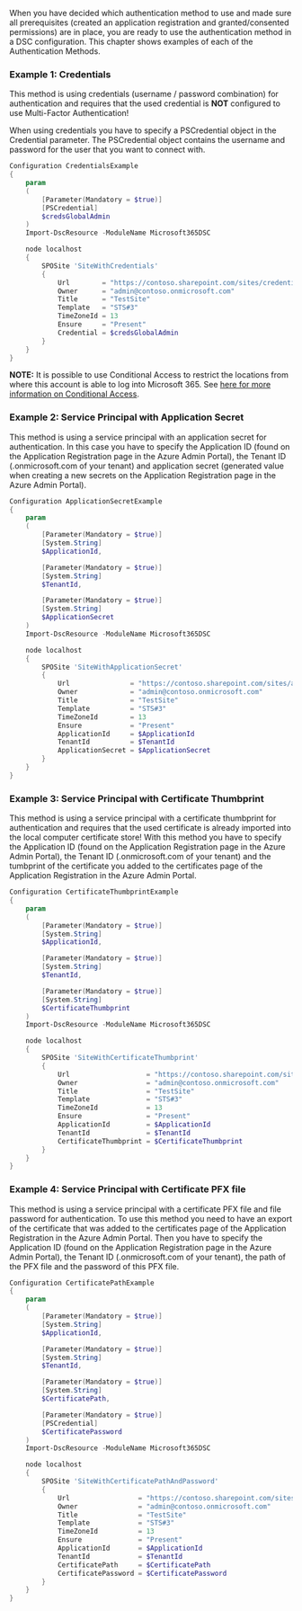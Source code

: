 When you have decided which authentication method to use and made sure all prerequisites (created an application registration and granted/consented permissions) are in place, you are ready to use the authentication method in a DSC configuration. This chapter shows examples of each of the Authentication Methods.

### Example 1: Credentials

This method is using credentials (username / password combination) for authentication and requires that the used credential is **NOT** configured to use Multi-Factor Authentication!

When using credentials you have to specify a PSCredential object in the Credential parameter. The PSCredential object contains the username and password for the user that you want to connect with.

```PowerShell
Configuration CredentialsExample
{
    param
    (
        [Parameter(Mandatory = $true)]
        [PSCredential]
        $credsGlobalAdmin
    )
    Import-DscResource -ModuleName Microsoft365DSC

    node localhost
    {
        SPOSite 'SiteWithCredentials'
        {
            Url        = "https://contoso.sharepoint.com/sites/credentialssite"
            Owner      = "admin@contoso.onmicrosoft.com"
            Title      = "TestSite"
            Template   = "STS#3"
            TimeZoneId = 13
            Ensure     = "Present"
            Credential = $credsGlobalAdmin
        }
    }
}
```

**NOTE:** It is possible to use Conditional Access to restrict the locations from where this account is able to log into Microsoft 365. See <a href="https://docs.microsoft.com/en-us/azure/active-directory/conditional-access/howto-conditional-access-policy-location" target="_blank">here for more information on Conditional Access</a>.

### Example 2: Service Principal with Application Secret

This method is using a service principal with an application secret for authentication. In this case you have to specify the Application ID (found on the Application Registration page in the Azure Admin Portal), the Tenant ID (<tenantname>.onmicrosoft.com of your tenant) and application secret (generated value when creating a new secrets on the Application Registration page in the Azure Admin Portal).

```PowerShell
Configuration ApplicationSecretExample
{
    param
    (
        [Parameter(Mandatory = $true)]
        [System.String]
        $ApplicationId,

        [Parameter(Mandatory = $true)]
        [System.String]
        $TenantId,

        [Parameter(Mandatory = $true)]
        [System.String]
        $ApplicationSecret
    )
    Import-DscResource -ModuleName Microsoft365DSC

    node localhost
    {
        SPOSite 'SiteWithApplicationSecret'
        {
            Url               = "https://contoso.sharepoint.com/sites/applicationsecretsite"
            Owner             = "admin@contoso.onmicrosoft.com"
            Title             = "TestSite"
            Template          = "STS#3"
            TimeZoneId        = 13
            Ensure            = "Present"
            ApplicationId     = $ApplicationId
            TenantId          = $TenantId
            ApplicationSecret = $ApplicationSecret
        }
    }
}
```

### Example 3: Service Principal with Certificate Thumbprint

This method is using a service principal with a certificate thumbprint for authentication and requires that the used certificate is already imported into the local computer certificate store! With this method you have to specify the Application ID (found on the Application Registration page in the Azure Admin Portal), the Tenant ID (<tenantname>.onmicrosoft.com of your tenant) and the tumbprint of the certificate you added to the certificates page of the Application Registration in the Azure Admin Portal.

```PowerShell
Configuration CertificateThumbprintExample
{
    param
    (
        [Parameter(Mandatory = $true)]
        [System.String]
        $ApplicationId,

        [Parameter(Mandatory = $true)]
        [System.String]
        $TenantId,

        [Parameter(Mandatory = $true)]
        [System.String]
        $CertificateThumbprint
    )
    Import-DscResource -ModuleName Microsoft365DSC

    node localhost
    {
        SPOSite 'SiteWithCertificateThumbprint'
        {
            Url                   = "https://contoso.sharepoint.com/sites/certificatethumbprintsite"
            Owner                 = "admin@contoso.onmicrosoft.com"
            Title                 = "TestSite"
            Template              = "STS#3"
            TimeZoneId            = 13
            Ensure                = "Present"
            ApplicationId         = $ApplicationId
            TenantId              = $TenantId
            CertificateThumbprint = $CertificateThumbprint
        }
    }
}
```

### Example 4: Service Principal with Certificate PFX file

This method is using a service principal with a certificate PFX file and file password for authentication. To use this method you need to have an export of the certificate that was added to the certificates page of the Application Registration in the Azure Admin Portal. Then you have to specify the Application ID (found on the Application Registration page in the Azure Admin Portal), the Tenant ID (<tenantname>.onmicrosoft.com of your tenant), the path of the PFX file and the password of this PFX file.

```PowerShell
Configuration CertificatePathExample
{
    param
    (
        [Parameter(Mandatory = $true)]
        [System.String]
        $ApplicationId,

        [Parameter(Mandatory = $true)]
        [System.String]
        $TenantId,

        [Parameter(Mandatory = $true)]
        [System.String]
        $CertificatePath,

        [Parameter(Mandatory = $true)]
        [PSCredential]
        $CertificatePassword
    )
    Import-DscResource -ModuleName Microsoft365DSC

    node localhost
    {
        SPOSite 'SiteWithCertificatePathAndPassword'
        {
            Url                 = "https://contoso.sharepoint.com/sites/certificatepathsite"
            Owner               = "admin@contoso.onmicrosoft.com"
            Title               = "TestSite"
            Template            = "STS#3"
            TimeZoneId          = 13
            Ensure              = "Present"
            ApplicationId       = $ApplicationId
            TenantId            = $TenantId
            CertificatePath     = $CertificatePath
            CertificatePassword = $CertificatePassword
        }
    }
}
```
